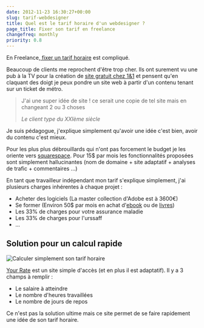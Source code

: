 ```yaml
---
date: 2012-11-23 16:30:27+00:00
slug: tarif-webdesigner
title: Quel est le tarif horaire d'un webdesigner ?
page_title: Fixer son tarif en freelance
changefreq: monthly
priority: 0.8
---
```


En Freelance,[ fixer un tarif horaire](http://davidleuliette.com/wordPress/bookmarks/how-to-etablir-un-devis-fixer-ses-tarifs-en-freelance/) est compliqué.

Beaucoup de clients me reprochent d'être trop cher.
Ils ont surement vu une pub à la TV pour la création de [site gratuit chez 1&1](http://siteweb.1and1.fr/?linkId=AC:default.ct.tab.mywebsite.business&ucuoId=PUAC:default.WH.FR-20121123110049-DADD8F3DD0360B8DB9330779E136A072.TCpfix146a&ac=OM.FR.FRd13K41345T7073a) et pensent qu'en claquant des doigt je peux pondre un site web à partir d'un contenu tenant sur un ticket de métro.

> J'ai une super idée de site ! ce serait une copie de tel site mais en changeant 2 ou 3 choses
>
> <cite>Le client type du XXIème siècle</cite>

Je suis pédagogue, j'explique simplement qu'avoir une idée c'est bien, avoir du contenu c'est mieux.

Pour les plus plus débrouillards qui n'ont pas forcement le budget je les oriente vers [squarespace](http://www.squarespace.com/). Pour 15$ par mois les fonctionnalités proposées sont simplement hallucinantes (nom de domaine + site adaptatif + analyses de trafic + commentaires ...)

En tant que travailleur indépendant mon tarif s'explique simplement, j'ai plusieurs charges inhérentes à chaque projet :

* Acheter des logiciels  (La master collection d'Adobe est à 3600€)
* Se former (Environ 50$ par mois en achat d'[ebook](http://products.sitepoint.com/) ou de [livres](https://shop.smashingmagazine.com/))
* Les 33% de charges pour votre assurance maladie
* Les 33% de charges pour l'urssaff
* ...


## Solution pour un calcul rapide


![Calculer simplement son tarif horaire](blog/legacy/2012/11/rate.png?raw=true)

[Your Rate](http://www.yourrate.co/) est un site simple d'accès (et en plus il est adaptatif).
Il y a 3 champs à remplir :

* Le salaire à atteindre
* Le nombre d'heures travaillées
* Le nombre de jours de repos


Ce n'est pas la solution ultime mais ce site permet de se faire rapidement une idée de son tarif horaire.
